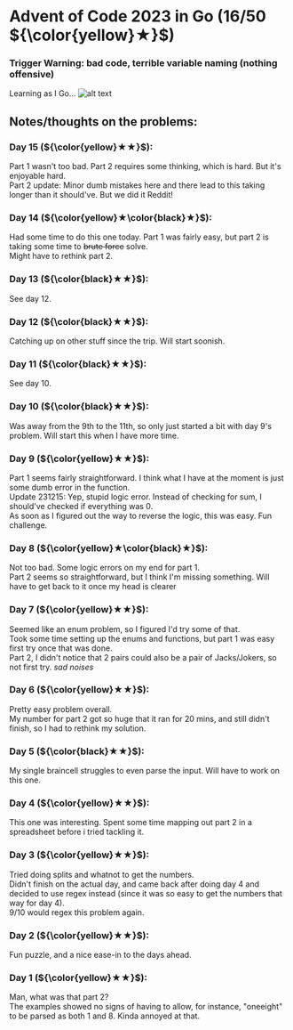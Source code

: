 # Advent of Code 2023 in Go (16/50 ${\color{yellow}★}$)
### Trigger Warning: bad code, terrible variable naming (nothing offensive)
Learning as I Go... ![alt text](https://cdn.frankerfacez.com/emoticon/285676/1 "ha ha ha, get it?")

## Notes/thoughts on the problems:
### Day 15 (${\color{yellow}★★}$):
Part 1 wasn't too bad. Part 2 requires some thinking, which is hard. But it's enjoyable hard.<br />
Part 2 update: Minor dumb mistakes here and there lead to this taking longer than it should've. But we did it Reddit!

### Day 14 (${\color{yellow}★\color{black}★}$):
Had some time to do this one today. Part 1 was fairly easy, but part 2 is taking some time to ~~brute force~~ solve. <br />
Might have to rethink part 2.

### Day 13 (${\color{black}★★}$):
See day 12.

### Day 12 (${\color{black}★★}$):
Catching up on other stuff since the trip. Will start soonish.

### Day 11 (${\color{black}★★}$):
See day 10.

### Day 10 (${\color{black}★★}$):
Was away from the 9th to the 11th, so only just started a bit with day 9's problem. Will start this when I have more time.

### Day 9 (${\color{yellow}★★}$):
Part 1 seems fairly straightforward. I think what I have at the moment is just some dumb error in the function.<br />
Update 231215: Yep, stupid logic error. Instead of checking for sum, I should've checked if everything was 0.<br />
As soon as I figured out the way to reverse the logic, this was easy. Fun challenge.

### Day 8 (${\color{yellow}★\color{black}★}$):
Not too bad. Some logic errors on my end for part 1. <br />
Part 2 seems so straightforward, but I think I'm missing something. Will have to get back to it once my head is clearer

### Day 7 (${\color{yellow}★★}$):
Seemed like an enum problem, so I figured I'd try some of that.<br />
Took some time setting up the enums and functions, but part 1 was easy first try once that was done.<br />
Part 2, I didn't notice that 2 pairs could also be a pair of Jacks/Jokers, so not first try. *sad noises*

### Day 6 (${\color{yellow}★★}$):
Pretty easy problem overall.<br />
My number for part 2 got so huge that it ran for 20 mins, and still didn't finish, so I had to rethink my solution.

### Day 5 (${\color{black}★★}$):
My single braincell struggles to even parse the input. Will have to work on this one.

### Day 4 (${\color{yellow}★★}$):
This one was interesting. Spent some time mapping out part 2 in a spreadsheet before i tried tackling it.

### Day 3 (${\color{yellow}★★}$):
Tried doing splits and whatnot to get the numbers.<br />
Didn't finish on the actual day, and came back after doing day 4 and decided to use regex instead (since it was so easy to get the numbers that way for day 4).<br />
9/10 would regex this problem again.

### Day 2 (${\color{yellow}★★}$):
Fun puzzle, and a nice ease-in to the days ahead.

### Day 1 (${\color{yellow}★★}$):
Man, what was that part 2?<br />
The examples showed no signs of having to allow, for instance, "oneeight" to be parsed as both 1 and 8. Kinda annoyed at that.

[//]: # "0* (${\color{black}★★}$)"
[//]: # "1* (${\color{yellow}★\color{black}★}$)"
[//]: # "2* (${\color{yellow}★★}$)"
